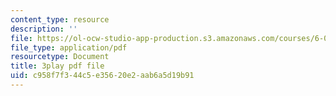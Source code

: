 ```yaml
---
content_type: resource
description: ''
file: https://ol-ocw-studio-app-production.s3.amazonaws.com/courses/6-004-computation-structures-spring-2017/c958f7f344c5e35620e2aab6a5d19b91_-RqKDpeILyU.pdf
file_type: application/pdf
resourcetype: Document
title: 3play pdf file
uid: c958f7f3-44c5-e356-20e2-aab6a5d19b91
---
```

